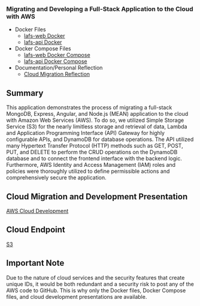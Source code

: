### Migrating and Developing a Full-Stack Application to the Cloud with AWS
- Docker Files
  - [lafs-web Docker](https://github.com/CHenshaw010/AWS-Cloud-Migration-and-Development/blob/main/lafs-web%20Dockerfile/Dockerfile)
  - [lafs-api Docker](https://github.com/CHenshaw010/AWS-Cloud-Migration-and-Development/blob/main/lafs-api%20Dockerfile/Dockerfile)
- Docker Compose Files
  - [lafs-web Docker Compose](https://github.com/CHenshaw010/AWS-Cloud-Migration-and-Development/blob/main/lafs-web%20docker-compose/docker-compose.yaml)
  - [lafs-api Docker Compose](https://github.com/CHenshaw010/AWS-Cloud-Migration-and-Development/blob/main/lafs-api%20docker-compose/docker-compose.yaml)
- Documentation/Personal Reflection
  - [Cloud Migration Reflection](https://github.com/CHenshaw010/AWS-Cloud-Migration-and-Development/blob/main/Documentation%20and%20Final%20Reflection.pdf)

## Summary
This application demonstrates the process of migrating a full-stack MongoDB, Express, Angular, and Node.js (MEAN) application to the cloud with Amazon Web Services (AWS). To do so, we utilized Simple Storage Service (S3) for the nearly limitless storage and retrieval of data, Lambda and Application Programming Interface (API) Gateway for highly configurable APIs, and DynamoDB for database operations. The API utilized many Hypertext Transfer Protocol (HTTP) methods such as GET, POST, PUT, and DELETE to perform the CRUD operations on the DynamoDB database and to connect the frontend interface with the backend logic. Furthermore, AWS Identity and Access Management (IAM) roles and policies were thoroughly utilized to define permissible actions and comprehensively secure the application.

## Cloud Migration and Development Presentation
[AWS Cloud Development](https://www.youtube.com/watch?v=5KJPgwHqYd0)

## Cloud Endpoint
[S3](http://chsnhuaws.s3-website-us-east-1.amazonaws.com)

## Important Note
Due to the nature of cloud services and the security features that create unique IDs, it would be both redundant and a security risk to post any of the AWS code to GitHub. This is why only the Docker files, Docker Compose files, and cloud development presentations are available.
